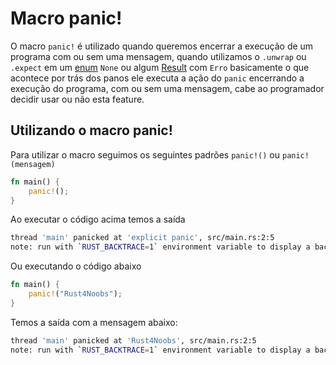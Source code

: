 # Macro panic!

O macro `panic!` é utilizado quando queremos encerrar a execução de um programa com ou sem uma mensagem, quando utilizamos o `.unwrap` ou `.expect` em um [enum](./02-enums.md) `None` ou algum [Result](./11-result.md) com `Erro` basicamente o que acontece por trás dos panos ele executa a ação do `panic` encerrando a execução do programa, com ou sem uma mensagem, cabe ao programador decidir usar ou não esta feature.

## Utilizando o macro panic!

Para utilizar o macro seguimos os seguintes padrões `panic!()` ou `panic!(mensagem)`

```rust
fn main() {
    panic!();
}
```
Ao executar o código acima temos a saída

```bash
thread 'main' panicked at 'explicit panic', src/main.rs:2:5
note: run with `RUST_BACKTRACE=1` environment variable to display a backtrac
```

Ou executando o código abaixo

```rust
fn main() {
    panic!("Rust4Noobs");
}
```

Temos a saída com a mensagem abaixo:

```bash
thread 'main' panicked at 'Rust4Noobs', src/main.rs:2:5
note: run with `RUST_BACKTRACE=1` environment variable to display a backtrace
```